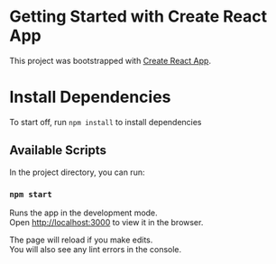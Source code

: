 # Getting Started with Create React App

This project was bootstrapped with [Create React App](https://github.com/facebook/create-react-app).

# Install Dependencies

To start off, run `npm install` to install dependencies

## Available Scripts

In the project directory, you can run:

### `npm start`

Runs the app in the development mode.\
Open [http://localhost:3000](http://localhost:3000) to view it in the browser.

The page will reload if you make edits.\
You will also see any lint errors in the console.

